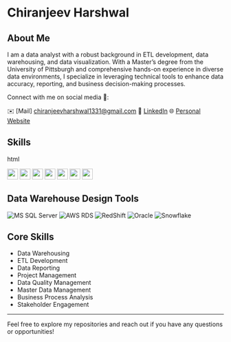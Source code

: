 # Chiranjeev Harshwal

## About Me
I am a data analyst with a robust background in ETL development, data warehousing, and data visualization. With a Master’s degree from the University of Pittsburgh and comprehensive hands-on experience in diverse data environments, I specialize in leveraging technical tools to enhance data accuracy, reporting, and business decision-making processes.

Connect with me on social media 👋:

✉️ [Mail] chiranjeevharshwal1331@gmail.com
🔗 [LinkedIn](https://www.linkedin.com/in/chiranjeev-harshwal/)
🌐 [Personal Website](https://chiranjeevh.github.io/)

## Skills
html
<p>
  <img src="https://img.shields.io/badge/Python-3776AB?style=flat&logo=python&logoColor=white" height="25" />
  <img src="https://img.shields.io/badge/SQL-4479A1?style=flat&logo=MySQL&logoColor=white" height="25" />
  <img src="https://img.shields.io/badge/Java-007396?style=flat&logo=java&logoColor=white" height="25" />
  <img src="https://img.shields.io/badge/Tableau-1E4E79?style=flat&logo=Tableau&logoColor=white" height="25" />
  <img src="https://img.shields.io/badge/Power%20BI-F2C811?style=flat&logo=powerbi&logoColor=black" height="25" />
  <img src="https://img.shields.io/badge/Apache%20Spark-E25A1C?style=flat&logo=Apache%20Spark&logoColor=white" height="25" />
  <img src="https://img.shields.io/badge/AWS%20RDS-FF9900?style=flat&logo=amazonaws&logoColor=white" height="25" />
</p>
<h2>Data Warehouse Design Tools</h2>
<p>
  <img src="https://img.shields.io/badge/MS%20SQL%20Server-CC2927?style=flat-square&logo=microsoftsqlserver&logoColor=white" alt="MS SQL Server" />
  <img src="https://img.shields.io/badge/AWS%20RDS-FF9900?style=flat-square&logo=amazonaws&logoColor=white" alt="AWS RDS" />
  <img src="https://img.shields.io/badge/RedShift-EE4B2B?style=flat-square&logo=amazonaws&logoColor=white" alt="RedShift" />
  <img src="https://img.shields.io/badge/Oracle-F80000?style=flat-square&logo=oracle&logoColor=white" alt="Oracle" />
  <img src="https://img.shields.io/badge/Snowflake-29B5E8?style=flat-square&logo=snowflake&logoColor=white" alt="Snowflake" />
</p>

<h2>Core Skills</h2>
<ul>
  <li>Data Warehousing</li>
  <li>ETL Development</li>
  <li>Data Reporting</li>
  <li>Project Management</li>
  <li>Data Quality Management</li>
  <li>Master Data Management</li>
  <li>Business Process Analysis</li>
  <li>Stakeholder Engagement</li>
</ul>

<hr />



Feel free to explore my repositories and reach out if you have any questions or opportunities!

